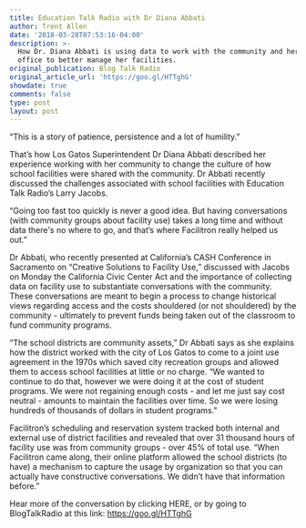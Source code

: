 ```yaml
---
title: Education Talk Radio with Dr Diana Abbati
author: Trent Allen
date: '2018-03-28T07:53:16-04:00'
description: >-
  How Dr. Diana Abbati is using data to work with the community and her business
  office to better manage her facilities.
original_publication: Blog Talk Radio
original_article_url: 'https://goo.gl/HTTghG'
showdate: true
comments: false
type: post
layout: post
---
```

“This is a story of patience, persistence and a lot of humility.” 

That’s how Los Gatos Superintendent Dr Diana Abbati described her experience working with her community to change the culture of how school facilities were shared with the community. Dr Abbati recently discussed the challenges associated with school facilities with Education Talk Radio’s Larry Jacobs.

“Going too fast too quickly is never a good idea.  But having conversations (with community groups about facility use) takes a long time and without data there's no where to go, and that’s where Facilitron really helped us out.” 

Dr Abbati, who recently presented at California’s CASH Conference in Sacramento on “Creative Solutions to Facility Use,” discussed with Jacobs on Monday the California Civic Center Act and the importance of collecting data on facility use to substantiate conversations with the community.  These conversations are meant to begin a process to change historical views regarding access and the costs shouldered (or not shouldered) by the community - ultimately to prevent funds being taken out of the classroom to fund community programs. 

“The school districts are community assets,” Dr Abbati says as she explains how the district worked with the city of Los Gatos to come to a joint use agreement in the 1970s which saved city recreation groups and allowed them to access school facilities at little or no charge.  “We wanted to continue to do that, however we were doing it at the cost of student programs. We were not regaining enough costs - and let me just say cost neutral - amounts to maintain the facilities over time.  So we were losing hundreds of thousands of dollars in student programs."

Facilitron’s scheduling and reservation system tracked both internal and external use of district facilities and revealed that over 31 thousand hours of facility use was from community groups - over 45% of total use.  “When Facilitron came along, their online platform allowed the school districts (to have) a mechanism to capture the usage by organization so that you can actually have constructive conversations.  We didn’t have that information before.”

Hear more of the conversation by clicking HERE, or by going to BlogTalkRadio at this link: https://goo.gl/HTTghG

